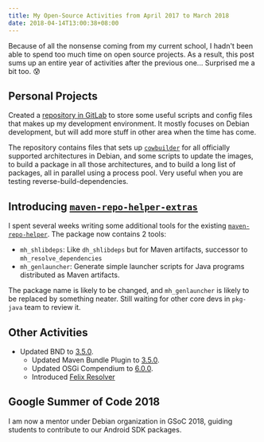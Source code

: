 ```yaml
---
title: My Open-Source Activities from April 2017 to March 2018
date: 2018-04-14T13:00:38+08:00
---
```


Because of all the nonsense coming from my current school, I hadn't been able to spend too much time on open source projects. As a result, this post sums up an entire year of activities after the previous one... Surprised me a bit too. 😰

## Personal Projects

Created a [repository in GitLab](https://gitlab.com/seamlik/utils) to store some useful scripts and config files that makes up my development environment. It mostly focuses on Debian development, but will add more stuff in other area when the time has come.

The repository contains files that sets up [`cowbuilder`](https://wiki.debian.org/cowbuilder) for all officially supported architectures in Debian, and some scripts to update the images, to build a package in all those architectures, and to build a long list of packages, all in parallel using a process pool. Very useful when you are testing reverse-build-dependencies.

## Introducing [`maven-repo-helper-extras`](https://salsa.debian.org/seamlik-guest/maven-repo-helper-extras)

I spent several weeks writing some additional tools for the existing [`maven-repo-helper`](https://tracker.debian.org/pkg/maven-repo-helper). The package now contains 2 tools:

* `mh_shlibdeps`: Like `dh_shlibdeps` but for Maven artifacts, successor to `mh_resolve_dependencies` 
* `mh_genlauncher`: Generate simple launcher scripts for Java programs distributed as Maven artifacts.

The package name is likely to be changed, and `mh_genlauncher` is likely to be replaced by something neater. Still waiting for other core devs in `pkg-java` team to review it.

## Other Activities

* Updated BND to [3.5.0](https://tracker.debian.org/news/940380/accepted-bnd-350-1-source-into-unstable).
  * Updated Maven Bundle Plugin to [3.5.0](https://tracker.debian.org/news/942832/accepted-maven-bundle-plugin-350-1-source-into-unstable).
  * Updated OSGi Compendium to [6.0.0](https://tracker.debian.org/news/939135/accepted-osgi-compendium-600-1-source-into-unstable).
  * Introduced [Felix Resolver](https://tracker.debian.org/pkg/felix-resolver)

## Google Summer of Code 2018

I am now a mentor under Debian organization in GSoC 2018, guiding students to contribute to our Android SDK packages.